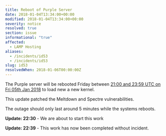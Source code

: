 ```yaml
---
title: Reboot of Purple Server
date: 2018-01-04T13:34:00+00:00
modified: 2018-01-04T13:34:00+00:00
severity: notice
resolved: true
section: issue
informational: "true"
affected:
  - LAMP Hosting
aliases:
  - /incidents/id53
  - /incidents/id53
slug: id53
resolvedWhen: 2018-01-06T00:00:00Z
---
```


The Purple server will be rebooted Friday between [21:00 and 23:59 UTC on Fri 05th Jan 2018](https://www.timeanddate.com/worldclock/fixedtime.html?iso=20180105T21&ah=3) to load new a new kernel.

This update patched the Meltdown and Spectre vulnerabilities. 

The outage should only last around 5 minutes while the systems reboots.

**Update: 22:30** -  We are about to start this work

**Update: 22:39** -  This work has now been completed without incident.

